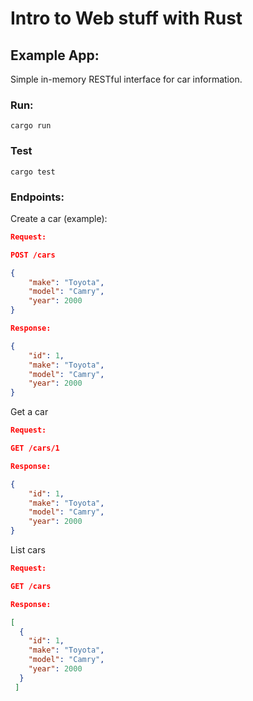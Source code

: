 # Intro to Web stuff with Rust

## Example App:

Simple in-memory RESTful interface for car information.

### Run:

```
cargo run
```

### Test

```
cargo test
```

### Endpoints:

Create a car (example):

```json
Request:

POST /cars

{
    "make": "Toyota",
    "model": "Camry",
    "year": 2000
}

Response:

{
    "id": 1,
    "make": "Toyota",
    "model": "Camry",
    "year": 2000
}
```

Get a car

```json
Request:

GET /cars/1

Response:

{
    "id": 1,
    "make": "Toyota",
    "model": "Camry",
    "year": 2000
}
```

List cars

```json
Request:

GET /cars

Response:

[
  {
    "id": 1,
    "make": "Toyota",
    "model": "Camry",
    "year": 2000
  }
 ]
```
